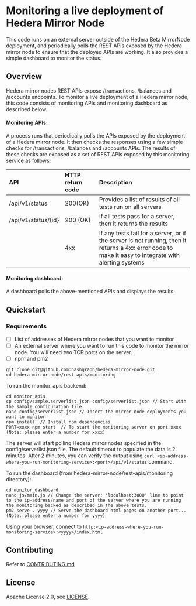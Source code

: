 # Monitoring a live deployment of Hedera Mirror Node

This code runs on an external server outside of the Hedera Beta MirrorNode deployment, and periodically polls the REST APIs exposed by the Hedera mirror node to ensure that the deployed APIs are working. It also provides a simple dashboard to monitor the status.

## Overview

Hedera mirror nodes REST APIs expose /transactions, /balances and /accounts endpoints. To monitor a live deployment of a Hedera mirror node, this code consists of monitoring APIs and monitoring dashboard as described below.

#### Monitoring APIs:

A process runs that periodically polls the APIs exposed by the deployment of a Hedera mirror node. It then checks the responses using a few simple checks for /transactions, /balances and /accounts APIs. The results of these checks are exposed as a set of REST APIs exposed by this monitoring service as follows:

| API | HTTP return code | Description |
| :--- | :--- | :--- |
| /api/v1/status | 200\(OK\) | Provides a list of results of all tests run on all servers |
| /api/v1/status/{id} | 200 \(OK\) | If all tests pass for a server, then it returns the results |
|  | 4xx | If any tests fail for a server, or if the server is not running, then it returns a 4xx error code to make it easy to integrate with alerting systems |

#### Monitoring dashboard:

A dashboard polls the above-mentioned APIs and displays the results.

## Quickstart

### Requirements

* [ ] List of addresses of Hedera mirror nodes that you want to monitor
* [ ] An external server where you want to run this code to monitor the mirror node. You will need two TCP ports on the server. 
* [ ] npm and pm2

```text
git clone git@github.com:hashgraph/hedera-mirror-node.git
cd hedera-mirror-node/rest-apis/monitoring
```

To run the monitor\_apis backend:

```text
cd monitor_apis
cp config/sample.serverlist.json config/serverlist.json // Start with the sample configuration file
nano config/serverlist.json // Insert the mirror node deployments you want to monitor 
npm install  // Install npm dependencies
PORT=xxxx npm start  // To start the monitoring server on port xxxx (Note: please enter a number for xxxx)
```

The server will start polling Hedera mirror nodes specified in the config/serverlist.json file. The default timeout to populate the data is 2 minutes. After 2 minutes, you can verify the output using `curl <ip-address-where-you-run-monitoring-service>:<port>/api/v1/status` command.

To run the dashboard \(from hedera-mirror-node/rest-apis/monitoring directory\):

```text
cd monitor_dashboard
nano js/main.js // Change the server: 'localhost:3000' line to point to the ip-address/name and port of the server where you are running the monitoring backed as described in the above tests.
pm2 serve . yyyy // Serve the dashboard html pages on another port...(Note: please enter a number for yyyy)
```

Using your browser, connect to `http:<ip-address-where-you-run-monitoring-service>:<yyyy>/index.html`

## Contributing

Refer to [CONTRIBUTING.md](https://github.com/steven-sheehy/hedera-mirror-node/tree/65a5bf2feb6610c31745c797582209bc03129d1e/rest-api/monitoring/CONTRIBUTING.md)

## License

Apache License 2.0, see [LICENSE](https://github.com/steven-sheehy/hedera-mirror-node/tree/65a5bf2feb6610c31745c797582209bc03129d1e/rest-api/monitoring/LICENSE/README.md).

